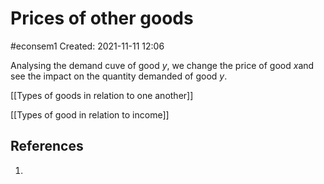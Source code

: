 # Prices of other goods
#econsem1 
Created: 2021-11-11 12:06

Analysing the demand cuve of good $y$, we change the price of good $x$and see the impact on the quantity demanded of good $y$.

[[Types of goods in relation to one another]]

[[Types of good in relation to income]]


## References
1. 